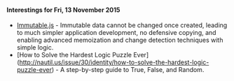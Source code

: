 #### Interestings for Fri, 13 November 2015

* [Immutable.js](https://facebook.github.io/immutable-js/) - Immutable data cannot be changed once created, leading to much simpler application development, no defensive copying, and enabling advanced memoization and change detection techniques with simple logic.
* [How to Solve the Hardest Logic Puzzle Ever] (http://nautil.us/issue/30/identity/how-to-solve-the-hardest-logic-puzzle-ever) - A step-by-step guide to True, False, and Random.
